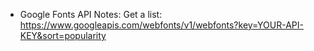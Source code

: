 - Google Fonts API Notes:
  Get a list: https://www.googleapis.com/webfonts/v1/webfonts?key=YOUR-API-KEY&sort=popularity
